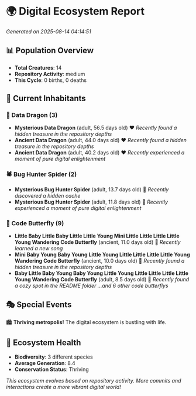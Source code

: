 # 🌍 Digital Ecosystem Report
*Generated on 2025-08-14 04:14:51*

## 📊 Population Overview
- **Total Creatures**: 14
- **Repository Activity**: medium
- **This Cycle**: 0 births, 0 deaths

## 👥 Current Inhabitants

### 🐉 Data Dragon (3)
- **Mysterious Data Dragon** (adult, 56.5 days old) ❤️
  *Recently found a hidden treasure in the repository depths*
- **Ancient Data Dragon** (adult, 44.0 days old) ❤️
  *Recently found a hidden treasure in the repository depths*
- **Ancient Data Dragon** (adult, 40.2 days old) ❤️
  *Recently experienced a moment of pure digital enlightenment*

### 🕷️ Bug Hunter Spider (2)
- **Mysterious Bug Hunter Spider** (adult, 13.7 days old) 💛
  *Recently discovered a hidden cache*
- **Mysterious Bug Hunter Spider** (adult, 11.8 days old) 💛
  *Recently experienced a moment of pure digital enlightenment*

### 🦋 Code Butterfly (9)
- **Little Baby Little Baby Little Little Young Mini Little Little Little Little Young Wandering Code Butterfly** (ancient, 11.0 days old) 💚
  *Recently learned a new song*
- **Mini Baby Young Baby Young Little Young Little Little Little Little Young Wandering Code Butterfly** (ancient, 10.0 days old) 💛
  *Recently found a hidden treasure in the repository depths*
- **Baby Little Baby Young Baby Young Little Young Little Little Little Little Young Wandering Code Butterfly** (adult, 8.5 days old) 💚
  *Recently found a cozy spot in the README folder*
  *...and 6 other code butterflys*

## 🎭 Special Events

🏙️ **Thriving metropolis!** The digital ecosystem is bustling with life.

## 🔬 Ecosystem Health
- **Biodiversity**: 3 different species
- **Average Generation**: 8.4
- **Conservation Status**: Thriving

*This ecosystem evolves based on repository activity. More commits and interactions create a more vibrant digital world!*